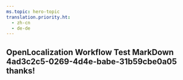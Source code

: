```yaml
---
ms.topic: hero-topic
translation.priority.ht: 
  - zh-cn
  - de-de
---
```

## OpenLocalization Workflow Test MarkDown 4ad3c2c5-0269-4d4e-babe-31b59cbe0a05 thanks!
